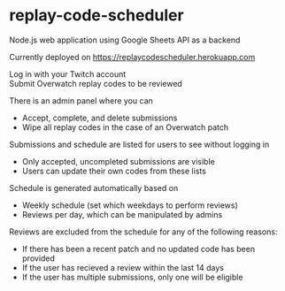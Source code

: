 # replay-code-scheduler

Node.js web application using Google Sheets API as a backend

Currently deployed on https://replaycodescheduler.herokuapp.com

Log in with your Twitch account  
Submit Overwatch replay codes to be reviewed

There is an admin panel where you can 
- Accept, complete, and delete submissions
- Wipe all replay codes in the case of an Overwatch patch

Submissions and schedule are listed for users to see without logging in
- Only accepted, uncompleted submissions are visible
- Users can update their own codes from these lists

Schedule is generated automatically based on
- Weekly schedule (set which weekdays to perform reviews)
- Reviews per day, which can be manipulated by admins

Reviews are excluded from the schedule for any of the following reasons:
- If there has been a recent patch and no updated code has been provided
- If the user has recieved a review within the last 14 days
- If the user has multiple submissions, only one will be eligible
